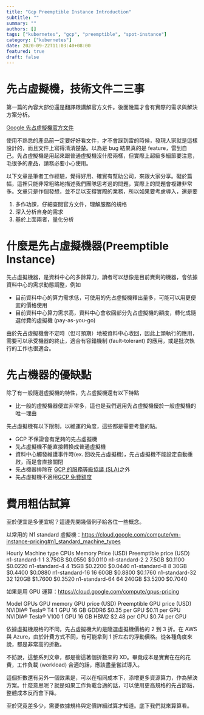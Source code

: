 ```yaml
---
title: "Gcp Preemptible Instance Introduction"
subtitle: ""
summary: ""
authors: []
tags: ["kubernetes", "gcp", "preemptible", "spot-instance"]
category: ["kubernetes"]
date: 2020-09-22T11:03:40+08:00
featured: true
draft: false
---
```


# 先占虛擬機，技術文件二三事

第一篇的內容大部份還是翻譯跟講解官方文件。後面幾篇才會有實際的需求與解決方案分析。

[Google 先占虛擬機官方文件](https://cloud.google.com/compute/docs/instances/preemptible)

使用不熟悉的產品前一定要好好看文件，才不會踩到雷的時候，發現人家就是這樣設計的，而且文件上寫得清清楚楚。以為是 bug 結果真的是 feature，雷到自己。先占虛擬機是用起來跟普通虛擬機沒什麼兩樣，但實際上超級多細節要注意，毛很多的產品，請務必要小心使用。

以下文章是筆者工作經驗，覺得好用、確實有幫助公司，來跟大家分享。礙於篇幅，這裡只能非常粗略地描述我們團隊思考過的問題，實際上的問題會複雜非常多。文章只是作個發想，並不足以支撐實際的業務，所以如果要考慮導入，還是要

1. 多作功課，仔細查閱官方文件，理解服務的規格
1. 深入分析自身的需求
1. 基於上面兩者，量化分析

# 什麼是先占虛擬機器(Preemptible Instance)

先占虛擬機器，是資料中心的多餘算力，讀者可以想像是目前賣剩的機器，會依據資料中心的需求動態調整，例如

- 目前資料中心的算力需求低，可使用的先占虛擬機釋出量多，可能可以用更便宜的價格使用
- 目前資料中心算力需求高，資料中心會收回部分先占虛擬機的額度，轉化成隨選付費的虛擬機 (pay-as-you-go)

由於先占虛擬機會不定時（但可預期）地被資料中心收回，因此上頭執行的應用，需要可以承受機器的終止，適合有容錯機制 (fault-tolerant) 的應用，或是批次執行的工作也很適合。

# 先占機器的優缺點

除了有一般隨選虛擬機的特性，先占虛擬機還有以下特點

- 比一般的虛擬機器便宜非常多，這也是我們選用先占虛擬機優於一般虛擬機的唯一理由

先占虛擬機有以下限制，以維運的角度，這些都是需要考量的點。

- GCP 不保證會有足夠的先占虛擬機
- 先占虛擬機不能直接轉換成普通虛擬機
- 資料中心觸發維護事件時(ex. 回收先占虛擬機)，先占虛擬機不能設定自動重啟，而是會直接關閉
- 先占機器排除在 [GCP 的服務等級協議 (SLA)](https://cloud.google.com/compute/sla)之外
- 先占虛擬機不適用[GCP 免費額度](https://cloud.google.com/free)

# 費用粗估試算

至於便宜是多便宜呢？這邊先開幾個例子給各位一些概念。

以常用的 N1 standard 虛擬機：https://cloud.google.com/compute/vm-instance-pricing#n1_standard_machine_types

Hourly
Machine type	CPUs	Memory	Price (USD)	Preemptible price (USD)
n1-standard-1	1	3.75GB	$0.0550		$0.0110
n1-standard-2	2	7.5GB	$0.1100		$0.0220
n1-standard-4	4	15GB	$0.2200		$0.0440
n1-standard-8	8	30GB	$0.4400		$0.0880
n1-standard-16	16	60GB	$0.8800		$0.1760
n1-standard-32	32	120GB	$1.7600		$0.3520
n1-standard-64	64	240GB	$3.5200		$0.7040

如果是用 GPU 運算：https://cloud.google.com/compute/gpus-pricing

Model			GPUs	GPU memory	GPU price (USD)	Preemptible GPU price (USD)
NVIDIA® Tesla® T4	1 GPU	16 GB GDDR6	$0.35 per GPU	$0.11 per GPU
NVIDIA® Tesla® V100	1 GPU	16 GB HBM2	$2.48 per GPU	$0.74 per GPU

依據虛擬機規格的不同，先占虛擬機大約是隨選虛擬機價格的 2 到 3 折。在 AWS 與 Azure，由於計費方式不同，有可能拿到 1 折左右的浮動價格。從各種角度來說，都是非常高的折數。

不妨說，這整系列文章，都是衝這著個折數來的 XD。畢竟成本是實實在在的花費，工作負載 (workload) 合適的話，應該盡量嘗試導入。

這個折數還有另外一個效果是，可以在相同成本下，添增更多資源算力，作為解決方案。什麼意思呢？就是如果工作負載合適的話，可以使用更高規格的先占節點，整體成本反而會下降。

至於究竟差多少，需要依據規格與定價詳細試算才知道。底下我們就來算算看。
